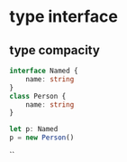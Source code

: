 # type interface

## type compacity

``` ts
interface Named {
    name: string
}
class Person {
    name: string
}

let p: Named
p = new Person()
```

``